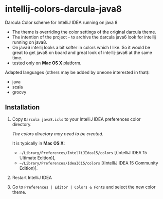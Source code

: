 # intellij-colors-darcula-java8
Darcula Color scheme for IntelliJ IDEA running on java 8

- The theme is overriding the color settings of the original darcula theme.
- The intention of the project - to archive the darcula java6 look for intellij running on java8.
- On java6 intellij looks a bit softer in colors which I like. So it would be great to get java8 on board and great look of intellij-java6 at the same time.
- tested only on **Mac OS X** platform.

Adapted languages (others may be added by oneone interested in that):
- java
- scala
- groovy

Installation
------------

1.  Copy `Darcula java8.icls` to your IntelliJ IDEA preferences
    color directory.

    *The colors directory may need to be created.*

    It is typically in **Mac OS X**:
    * `~/Library/Preferences/IntelliJIdea15/colors` [(IntelliJ IDEA 15 Ultimate Edition)],
    * `~/Library/Preferences/IdeaIC15/colors` [(IntelliJ IDEA 15 Community Edition)].

2. Restart IntelliJ IDEA

3. Go to `Preferences | Editor | Colors & Fonts` and select the new
color theme.
